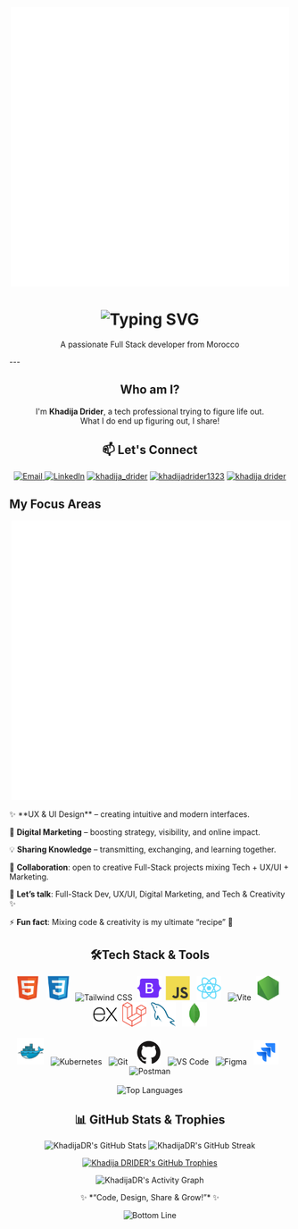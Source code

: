 
<p align="center">
  <img src="Welcome.gif" alt="Welcome GIF" width="500"/>
</p>

<!-- Banner animé -->
<h1 align="center">
  <img src="https://readme-typing-svg.demolab.com?font=Fira+Code&size=26&duration=2800&pause=1200&color=1A73E8&center=true&vCenter=true&width=600&lines=Hey%2C+I'm+Khadija+Drider!;Full+Stack+Developer+%F0%9F%92%BB;Tech+Enthusiast+%F0%9F%92%A1;Always+Learning+%F0%9F%8C%9F" alt="Typing SVG" />
</h1>
  <p align="center">A passionate Full Stack developer from Morocco</p>
---

<!-- Who am I -->
<h2 align="center"> Who am I?</h2>
<p align="center">
  I'm <b>Khadija Drider</b>, a tech professional trying to figure life out.<br/>
  What I do end up figuring out, I share! 
</p>

<!-- Contact -->
<h2 align="center">📫 Let's Connect</h2>

<p align="center">
        <a href="mailto:khadijadrider.pro@gmail.com"><img src="https://cdn.jsdelivr.net/gh/devicons/devicon/icons/google/google-original.svg" width="35px" alt="Email"/> </a>
        <a href="https://linkedin.com/khadija-drider/"><img src="https://cdn.jsdelivr.net/gh/devicons/devicon/icons/linkedin/linkedin-original.svg" width="35px" alt="LinkedIn"/></a>
        <a href="https://dev.to/khadija_drider" target="blank">
          <img src="https://raw.githubusercontent.com/rahuldkjain/github-profile-readme-generator/master/src/images/icons/Social/devto.svg" alt="khadija_drider" height="30" width="40" /></a>
        <a href="https://stackoverflow.com/users/khadijadrider1323" target="blank">
          <img src="https://raw.githubusercontent.com/rahuldkjain/github-profile-readme-generator/master/src/images/icons/Social/stack-overflow.svg" alt="khadijadrider1323" height="30" width="40" /></a> 
        <a href="https://www.behance.net/khadija drider" target="blank">
          <img src="https://raw.githubusercontent.com/rahuldkjain/github-profile-readme-generator/master/src/images/icons/Social/behance.svg" alt="khadija drider" height="30" width="40" /></a>
</p>

##  My Focus Areas

<p align="right">
  <img src="Welcome.gif" alt="Welcome GIF" width="500"/>
</p>
✨ **UX & UI Design** – creating intuitive and modern interfaces. 

📢 **Digital Marketing** – boosting strategy, visibility, and online impact.  

💡 **Sharing Knowledge** – transmitting, exchanging, and learning together.  

👯 **Collaboration**: open to creative Full-Stack projects mixing Tech + UX/UI + Marketing.

💬 **Let’s talk**: Full-Stack Dev, UX/UI, Digital Marketing, and Tech & Creativity ✨  

⚡ **Fun fact**: Mixing code & creativity is my ultimate “recipe” 🚀


<!-- Tech Stack & Tools -->

<h2 align="center">  🛠️Tech Stack & Tools </h2>
<div align="center"> <img src="https://raw.githubusercontent.com/devicons/devicon/master/icons/html5/html5-original.svg" alt="HTML5" width="44" height="44"  /> &nbsp
<img src="https://raw.githubusercontent.com/devicons/devicon/master/icons/css3/css3-original.svg" alt="CSS3" width="44" height="44"  />&nbsp
<img src="https://www.vectorlogo.zone/logos/tailwindcss/tailwindcss-icon.svg" alt="Tailwind CSS" width="44" height="44"  />&nbsp
<img src="https://raw.githubusercontent.com/devicons/devicon/master/icons/bootstrap/bootstrap-plain.svg" alt="Bootstrap" width="44" height="44"  />&nbsp
<img src="https://raw.githubusercontent.com/devicons/devicon/master/icons/javascript/javascript-original.svg" alt="JavaScript" width="44" height="44"  /> &nbsp
<img src="https://raw.githubusercontent.com/devicons/devicon/master/icons/react/react-original.svg" alt="React" width="44" height="44"  /> &nbsp
<img src="https://www.vectorlogo.zone/logos/vitejsdev/vitejsdev-icon.svg" alt="Vite" width="44" height="44"   />&nbsp
<img src="https://raw.githubusercontent.com/devicons/devicon/master/icons/nodejs/nodejs-original.svg" alt="Node.js" width="44" height="44"  /> &nbsp
<img src="https://raw.githubusercontent.com/devicons/devicon/master/icons/express/express-original.svg" alt="Express.js" width="44" height="44"  />&nbsp
<img src="https://raw.githubusercontent.com/devicons/devicon/master/icons/laravel/laravel-original.svg" alt="Laravel" width="44" height="44"  />&nbsp
<img src="https://raw.githubusercontent.com/devicons/devicon/master/icons/mysql/mysql-original.svg" alt="MySQL" width="44" height="44"  /> &nbsp
<img src="https://raw.githubusercontent.com/devicons/devicon/master/icons/mongodb/mongodb-original.svg" alt="MongoDB" width="44" height="44"  /><div> <br>
<img src="https://raw.githubusercontent.com/devicons/devicon/master/icons/docker/docker-original.svg" alt="Docker" width="48" height="48"  />&nbsp;&nbsp
<img src="https://www.vectorlogo.zone/logos/kubernetes/kubernetes-icon.svg" alt="Kubernetes" width="44" height="44"  />&nbsp;&nbsp
<img src="https://www.vectorlogo.zone/logos/git-scm/git-scm-icon.svg" alt="Git" width="44" height="44"  /> &nbsp;&nbsp
<img src="https://raw.githubusercontent.com/devicons/devicon/master/icons/github/github-original.svg" alt="Github" width="44" height="44"  />&nbsp;&nbsp
<img src="https://www.vectorlogo.zone/logos/visualstudio_code/visualstudio_code-icon.svg" alt="VS Code" width="44" height="44"  />&nbsp;&nbsp
<img src="https://www.vectorlogo.zone/logos/figma/figma-icon.svg" alt="Figma" width="44" height="44"  />&nbsp;&nbsp
<img src="https://raw.githubusercontent.com/devicons/devicon/master/icons/jira/jira-original.svg" alt="Jira" width="44" height="44"  />&nbsp;&nbsp
<img src="https://www.vectorlogo.zone/logos/getpostman/getpostman-icon.svg" alt="Postman" width="44" height="44"  />
</div>
<br>
<div align="center">
  <img src="https://github-readme-stats.vercel.app/api/top-langs/?username=KhadijaDR&layout=compact&theme=radical&hide_border=true&langs_count=10&cache_seconds=86400" alt="Top Languages" />
</p>

## 📊 GitHub Stats & Trophies
<p align="center">
  <img src="https://github-readme-stats.vercel.app/api?username=KhadijaDR&show_icons=true&theme=radical&hide_border=true&count_private=true&cache_seconds=86400" alt="KhadijaDR's GitHub Stats" width="49%" />
  <img src="https://streak-stats.demolab.com/?user=KhadijaDR&theme=radical&hide_border=true&cache_seconds=86400" alt="KhadijaDR's GitHub Streak" width="49%" />
</p>
<p align=center"> <a href="https://github.com/ryo-ma/github-profile-trophy"><img src="https://github-profile-trophy.vercel.app/?username=khadijadr" alt="Khadija DRIDER's GitHub Trophies" /></a> </p>

<p align="center">
  <img height="280em" src="https://github-readme-activity-graph.vercel.app/graph?username=KhadijaDR&theme=radical&radius=10" alt="KhadijaDR's Activity Graph" />
</p>

<div align="center">
✨ *“Code, Design, Share & Grow!”* ✨  
</div>

<p align="center">
  <img src="https://user-images.githubusercontent.com/74038190/212284115-f47cd8ff-2ffb-4b04-b5bf-4d1c14c0247f.gif" alt="Bottom Line" width="100%" />
</p>
